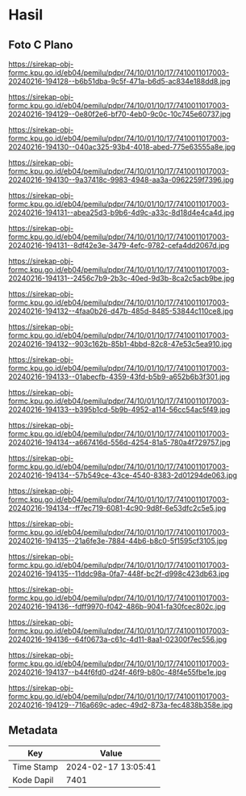 # Hasil

## Foto C Plano

https://sirekap-obj-formc.kpu.go.id/eb04/pemilu/pdpr/74/10/01/10/17/7410011017003-20240216-194128--b6b51dba-9c5f-471a-b6d5-ac834e188dd8.jpg

https://sirekap-obj-formc.kpu.go.id/eb04/pemilu/pdpr/74/10/01/10/17/7410011017003-20240216-194129--0e80f2e6-bf70-4eb0-9c0c-10c745e60737.jpg

https://sirekap-obj-formc.kpu.go.id/eb04/pemilu/pdpr/74/10/01/10/17/7410011017003-20240216-194130--040ac325-93b4-4018-abed-775e63555a8e.jpg

https://sirekap-obj-formc.kpu.go.id/eb04/pemilu/pdpr/74/10/01/10/17/7410011017003-20240216-194130--9a37418c-9983-4948-aa3a-0962259f7396.jpg

https://sirekap-obj-formc.kpu.go.id/eb04/pemilu/pdpr/74/10/01/10/17/7410011017003-20240216-194131--abea25d3-b9b6-4d9c-a33c-8d18d4e4ca4d.jpg

https://sirekap-obj-formc.kpu.go.id/eb04/pemilu/pdpr/74/10/01/10/17/7410011017003-20240216-194131--8df42e3e-3479-4efc-9782-cefa4dd2067d.jpg

https://sirekap-obj-formc.kpu.go.id/eb04/pemilu/pdpr/74/10/01/10/17/7410011017003-20240216-194131--2456c7b9-2b3c-40ed-9d3b-8ca2c5acb9be.jpg

https://sirekap-obj-formc.kpu.go.id/eb04/pemilu/pdpr/74/10/01/10/17/7410011017003-20240216-194132--4faa0b26-d47b-485d-8485-53844c110ce8.jpg

https://sirekap-obj-formc.kpu.go.id/eb04/pemilu/pdpr/74/10/01/10/17/7410011017003-20240216-194132--903c162b-85b1-4bbd-82c8-47e53c5ea910.jpg

https://sirekap-obj-formc.kpu.go.id/eb04/pemilu/pdpr/74/10/01/10/17/7410011017003-20240216-194133--01abecfb-4359-43fd-b5b9-a652b6b3f301.jpg

https://sirekap-obj-formc.kpu.go.id/eb04/pemilu/pdpr/74/10/01/10/17/7410011017003-20240216-194133--b395b1cd-5b9b-4952-a114-56cc54ac5f49.jpg

https://sirekap-obj-formc.kpu.go.id/eb04/pemilu/pdpr/74/10/01/10/17/7410011017003-20240216-194134--a667416d-556d-4254-81a5-780a4f729757.jpg

https://sirekap-obj-formc.kpu.go.id/eb04/pemilu/pdpr/74/10/01/10/17/7410011017003-20240216-194134--57b549ce-43ce-4540-8383-2d01294de063.jpg

https://sirekap-obj-formc.kpu.go.id/eb04/pemilu/pdpr/74/10/01/10/17/7410011017003-20240216-194134--ff7ec719-6081-4c90-9d8f-6e53dfc2c5e5.jpg

https://sirekap-obj-formc.kpu.go.id/eb04/pemilu/pdpr/74/10/01/10/17/7410011017003-20240216-194135--21a6fe3e-7884-44b6-b8c0-5f1595cf3105.jpg

https://sirekap-obj-formc.kpu.go.id/eb04/pemilu/pdpr/74/10/01/10/17/7410011017003-20240216-194135--11ddc98a-0fa7-448f-bc2f-d998c423db63.jpg

https://sirekap-obj-formc.kpu.go.id/eb04/pemilu/pdpr/74/10/01/10/17/7410011017003-20240216-194136--fdff9970-f042-486b-9041-fa30fcec802c.jpg

https://sirekap-obj-formc.kpu.go.id/eb04/pemilu/pdpr/74/10/01/10/17/7410011017003-20240216-194136--64f0673a-c61c-4d11-8aa1-02300f7ec556.jpg

https://sirekap-obj-formc.kpu.go.id/eb04/pemilu/pdpr/74/10/01/10/17/7410011017003-20240216-194137--b44f6fd0-d24f-46f9-b80c-48f4e55fbe1e.jpg

https://sirekap-obj-formc.kpu.go.id/eb04/pemilu/pdpr/74/10/01/10/17/7410011017003-20240216-194129--716a669c-adec-49d2-873a-fec4838b358e.jpg


## Metadata

| Key        | Value               |
| ---------- | ------------------- |
| Time Stamp | 2024-02-17 13:05:41 |
| Kode Dapil | 7401                |



